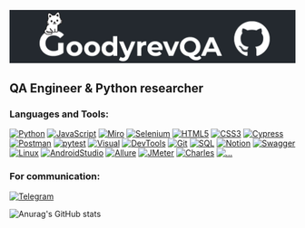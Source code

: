 [![Header](https://github.com/GoodyrevQA/GoodyrevQA/blob/main/assets/logo.png)](https://goodyrevqa.github.io/)

## QA Engineer & Python researcher

### Languages and Tools:
[![Python](https://img.shields.io/badge/-Python-24292f??style=for-the-badge&logo=Python&logoColor=47c5fb)](https://github.com/GoodyrevQA/python_tg_bot)
[![JavaScript](https://img.shields.io/badge/-JavaScript-24292f??style=for-the-badge&logo=JavaScript&logoColor=fff600)](https://github.com/GoodyrevQA/SnakeQA)
[![Miro](https://img.shields.io/badge/-Miro-24292f??style=for-the-badge&logo=Miro&logoColor=ff6c36)](https://miro.com/app/board/uXjVP_77u_w=/)
[![Selenium](https://img.shields.io/badge/-Selenium-24292f??style=for-the-badge&logo=Selenium&logoColor=00bf0d)](https://github.com/GoodyrevQA/python_selenium)
[![HTML5](https://img.shields.io/badge/-HTML5-24292f??style=for-the-badge&logo=html5&logoColor=f68442)](https://github.com/GoodyrevQA/GoodyrevQA.github.io)
[![CSS3](https://img.shields.io/badge/-CSS3-24292f??style=for-the-badge&logo=css3&logoColor=265eaa)](https://github.com/GoodyrevQA/GoodyrevQA.github.io)
[![Cypress](https://img.shields.io/badge/-Cypress-24292f??style=for-the-badge&logo=Cypress&logoColor=d2d2d2)](https://github.com/GoodyrevQA/cypress.js)
[![Postman](https://img.shields.io/badge/-Postman-24292f??style=for-the-badge&logo=Postman&logoColor=ff6c36)](https://github.com/GoodyrevQA/Postman)
[![pytest](https://img.shields.io/badge/-pytest-24292f??style=for-the-badge&logo=pytest&logoColor=0099d9)](https://github.com/GoodyrevQA/python_autotests)
[![Visual](https://img.shields.io/badge/-Visual_Studio_Code-24292f??style=for-the-badge&logo=Visualstudiocode&logoColor=47c5fb)](https://github.com/GoodyrevQA)
[![DevTools](https://img.shields.io/badge/-DevTools-24292f??style=for-the-badge&logo=googlechrome&logoColor=fff600)](https://github.com/GoodyrevQA)
[![Git](https://img.shields.io/badge/-Git-24292f??style=for-the-badge&logo=Git&logoColor=f43010)](https://github.com/GoodyrevQA)
[![SQL](https://img.shields.io/badge/-SQL-24292f??style=for-the-badge&logo=postgresql&logoColor=0487af)](https://github.com/GoodyrevQA)
[![Notion](https://img.shields.io/badge/-Notion-24292f??style=for-the-badge&logo=Notion&logoColor=ffffff)](https://github.com/GoodyrevQA)
[![Swagger](https://img.shields.io/badge/-Swagger-24292f??style=for-the-badge&logo=Swagger&logoColor=0cff00)](https://github.com/GoodyrevQA)
[![Linux](https://img.shields.io/badge/-Linux-24292f??style=for-the-badge&logo=linux&logoColor=ffffff)](https://github.com/GoodyrevQA)
[![AndroidStudio](https://img.shields.io/badge/-AndroidStudio-24292f??style=for-the-badge&logo=androidstudio&logoColor=79ae42)](https://github.com/GoodyrevQA)
[![Allure](https://img.shields.io/badge/-Allure-24292f??style=for-the-badge&logo=Allurer&logoColor=0cff00)](https://github.com/GoodyrevQA)
[![JMeter](https://img.shields.io/badge/-JMeter-24292f??style=for-the-badge&logo=JMeter&logoColor=ffffff)](https://github.com/GoodyrevQA)
[![Charles](https://img.shields.io/badge/-Charles-24292f??style=for-the-badge&logo=Charles&logoColor=79ae42)](https://github.com/GoodyrevQA)
[![...](https://img.shields.io/badge/-...-24292f??style=for-the-badge&logo=...&logoColor=ffffff)](https://github.com/GoodyrevQA?tab=repositories)

### For communication:
[![Telegram](https://img.shields.io/badge/-Telegram-24292f??style=for-the-badge&logo=Telegram&logoColor=47c5fb)](https://t.me/Goodyrev)

![Anurag's GitHub stats](https://github-readme-stats.vercel.app/api?username=GoodyrevQA&hide=issues,contribs&show_icons=true&theme=codeSTACKr)
